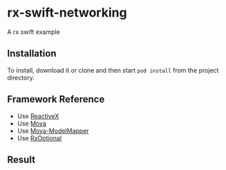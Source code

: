 # rx-swift-networking

A rx swift example 

## Installation

To install, download it or clone and then start `pod install` from the project directory.

## Framework Reference

- Use [ReactiveX](https://github.com/ReactiveX/RxSwift/blob/rxswift-2.0/)
- Use [Moya](https://github.com/Moya/Moya)
- Use [Moya-ModelMapper](https://github.com/sunshinejr/Moya-ModelMapper)
- Use [RxOptional](https://github.com/RxSwiftCommunity/RxOptional)

## Result